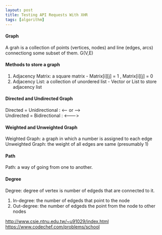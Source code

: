 ```yaml
---
layout: post
title: Testing API Requests With XHR
tags: [algorithm]
---
```


#### Graph
A grah is a collection of points (vertices, nodes) and line (edges, arcs) connectiong some subset of them. G(V,E)

#### Methods to store a graph
1. Adjacency Matrix: a square matrix - Matrix[i][j] = 1 , Matrix[i][j] = 0
2. Adjacency List: a collection of unordered list - Vector or List to store adjacency list

#### Directed and Undirected Graph
Directed = Unidirectional : <-- or -->  
Undirected = Bidirectional : <--->

#### Weighted and Unweighted Graph
Weighted Graph: a graph in which a number is assigned to each edge  
Unweighted Graph: the weight of all edges are same (presumably 1)

#### Path
Path: a way of going from one to another.

#### Degree
Degree: degree of vertex is number of edgeds that are connected to it.
1. In-degree: the number of edgeds that point to the node
2. Out-degree: the number of edgeds the point from the node to other nodes

http://www.csie.ntnu.edu.tw/~u91029/index.html
https://www.codechef.com/problems/school
